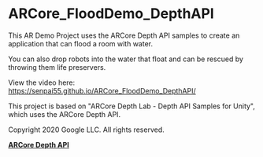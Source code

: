 # ARCore_FloodDemo_DepthAPI

This AR Demo Project uses the ARCore Depth API samples to create an application that can flood a room with water.

You can also drop robots into the water that float and can be rescued by throwing them life preservers.

View the video here: https://senpai55.github.io/ARCore_FloodDemo_DepthAPI/

This project is based on "ARCore Depth Lab - Depth API Samples for Unity", which uses the ARCore Depth API.

Copyright 2020 Google LLC.  All rights reserved.

[**ARCore Depth API**](https://developers.google.com/ar/develop/unity/depth/overview)
